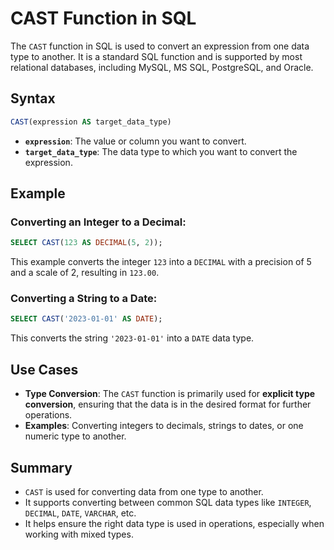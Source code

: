# CAST Function in SQL

The `CAST` function in SQL is used to convert an expression from one data type to another. It is a standard SQL function
and is supported by most relational databases, including MySQL, MS SQL, PostgreSQL, and Oracle.

## Syntax
```sql
CAST(expression AS target_data_type)
```

- **`expression`**: The value or column you want to convert.
- **`target_data_type`**: The data type to which you want to convert the expression.

## Example
### Converting an Integer to a Decimal:
```sql
SELECT CAST(123 AS DECIMAL(5, 2));
```
This example converts the integer `123` into a `DECIMAL` with a precision of 5 and a scale of 2, resulting in `123.00`.

### Converting a String to a Date:
```sql
SELECT CAST('2023-01-01' AS DATE);
```
This converts the string `'2023-01-01'` into a `DATE` data type.

## Use Cases
- **Type Conversion**: The `CAST` function is primarily used for **explicit type conversion**, ensuring that the data is
  in the desired format for further operations.
- **Examples**: Converting integers to decimals, strings to dates, or one numeric type to another.

## Summary
- `CAST` is used for converting data from one type to another.
- It supports converting between common SQL data types like `INTEGER`, `DECIMAL`, `DATE`, `VARCHAR`, etc.
- It helps ensure the right data type is used in operations, especially when working with mixed types.